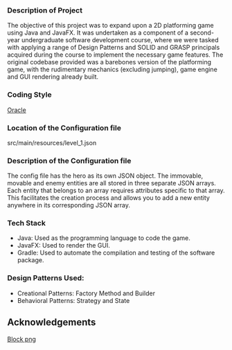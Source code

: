 ### Description of Project
The objective of this project was to expand upon a 2D platforming game using Java and JavaFX. It was undertaken as a component of a second-year undergraduate software development course, where we were tasked with applying a range of Design Patterns and SOLID and GRASP principals acquired during the course to implement the necessary game features. The original codebase provided was a barebones version of the platforming game, with the rudimentary mechanics (excluding jumping), game engine and GUI rendering already built. 

### Coding Style
<a href="https://oracle.com/technetwork/java/codeconventions-150003.pdf">Oracle</a>

### Location of the Configuration file
src/main/resources/level_1.json

### Description of the Configuration file
The config file has the hero as its own JSON object.
The immovable, movable and enemy entities are all stored in
three separate JSON arrays. Each entity that belongs to an
array requires attributes specific to that array. This facilitates
the creation process and allows you to add a new entity anywhere in
its corresponding JSON array.

### Tech Stack
- Java: Used as the programming language to code the game.
- JavaFX: Used to render the GUI.
- Gradle: Used to automate the compilation and testing of the software package.

### Design Patterns Used:
- Creational Patterns: Factory Method and Builder 
- Behavioral Patterns: Strategy and State

## Acknowledgements
<a href="https://opengameart.org/content/top-down-2d-metal-box">Block png</a><br>
